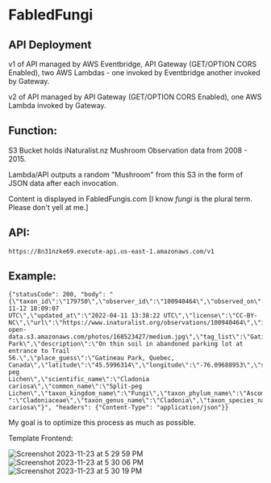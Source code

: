 # FabledFungi
## API Deployment

v1 of API managed by AWS Eventbridge, API Gateway (GET/OPTION CORS Enabled), two AWS Lambdas - one invoked by Eventbridge another invoked by Gateway.

v2 of API managed by API Gateway (GET/OPTION CORS Enabled), one AWS Lambda invoked by Gateway. 

## Function:

S3 Bucket holds iNaturalist.nz Mushroom Observation data from 2008 - 2015. 

Lambda/API outputs a random "Mushroom" from this S3 in the form of JSON data after each invocation.

Content is displayed in FabledFungis.com [I know _fungi_ is the plural term. Please don't yell at me.] 

## API:

`https://8n31nzke69.execute-api.us-east-1.amazonaws.com/v1`

 ## Example:
  ```
  {"statusCode": 200, "body": "{\"taxon_id\":\"179750\",\"observer_id\":\"100940464\",\"observed_on\":\"8/30/07\",\"user_id\":\"4391274\",\"user_login\":\"cefreebury\",\"created_at\":\"2021-11-12 18:09:07
UTC\",\"updated_at\":\"2022-04-11 13:38:22 UTC\",\"license\":\"CC-BY-NC\",\"url\":\"https://www.inaturalist.org/observations/100940464\",\"image_url\":\"https://inaturalist-
open-data.s3.amazonaws.com/photos/168523427/medium.jpg\",\"tag_list\":\"Gatineau Park\",\"description\":\"On thin soil in abandoned parking lot at entrance to Trail
56.\",\"place_guess\":\"Gatineau Park, Quebec, Canada\",\"latitude\":\"45.5996314\",\"longitude\":\"-76.09688953\",\"species_guess\":\"Split-peg
Lichen\",\"scientific_name\":\"Cladonia cariosa\",\"common_name\":\"Split-peg
Lichen\",\"taxon_kingdom_name\":\"Fungi\",\"taxon_phylum_name\":\"Ascomycota\",\"taxon_class_name\":\"Lecanoromycetes\",\"taxon_order_name\":\"Lecanorales\",\"taxon_family_name\
":\"Cladoniaceae\",\"taxon_genus_name\":\"Cladonia\",\"taxon_species_name\":\"Cladonia cariosa\"}", "headers": {"Content-Type": "application/json"}}
  ```

My goal is to optimize this process as much as possible.

Template Frontend:

![Screenshot 2023-11-23 at 5 29 59 PM](https://github.com/oscarabreu/FabledFungi/assets/99779654/4262dca9-559f-4678-bfb5-432207cad2bc)
![Screenshot 2023-11-23 at 5 30 06 PM](https://github.com/oscarabreu/FabledFungi/assets/99779654/3a452a19-189d-4606-8f7c-37ffd1e01d0f)
![Screenshot 2023-11-23 at 5 30 19 PM](https://github.com/oscarabreu/FabledFungi/assets/99779654/ad047f36-af46-44e2-b19b-1849444852b2)
